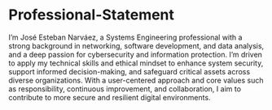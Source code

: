 # Professional-Statement
I’m José Esteban Narváez, a Systems Engineering professional with a strong background in networking, software development, and data analysis, and a deep passion for cybersecurity and information protection. I’m driven to apply my technical skills and ethical mindset to enhance system security, support informed decision-making, and safeguard critical assets across diverse organizations. With a user-centered approach and core values such as responsibility, continuous improvement, and collaboration, I aim to contribute to more secure and resilient digital environments.
